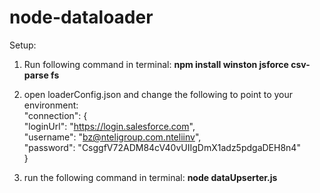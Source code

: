 # node-dataloader
 
Setup:

1) Run following command in terminal: **npm install winston jsforce csv-parse fs**
2) open loaderConfig.json and change the following to point to your environment:
  <br />"connection": {
    <br />"loginUrl": "https://login.salesforce.com",
    <br />"username": "bz@nteligroup.com.nteliinv",
    <br />"password": "CsggfV72ADM84cV40vUIIgDmX1adz5pdgaDEH8n4"
  <br />}

3) run the following command in terminal: **node dataUpserter.js**



